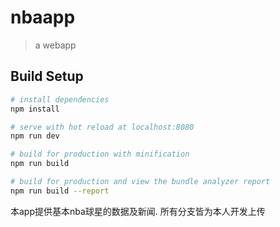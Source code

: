 # nbaapp

> a webapp

## Build Setup

``` bash
# install dependencies
npm install

# serve with hot reload at localhost:8080
npm run dev

# build for production with minification
npm run build

# build for production and view the bundle analyzer report
npm run build --report
```

本app提供基本nba球星的数据及新闻.
所有分支皆为本人开发上传
